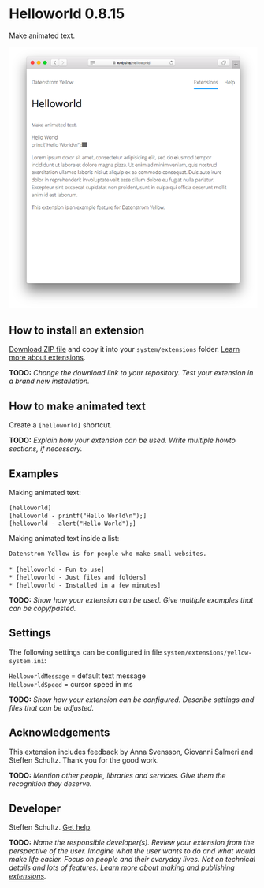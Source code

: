 # Helloworld 0.8.15

Make animated text.

<p align="center"><img src="SCREENSHOT.png?raw=true" alt="Screenshot"></p>

## How to install an extension

[Download ZIP file](https://github.com/schulle4u/yellow-helloworld/archive/refs/heads/main.zip) and copy it into your `system/extensions` folder. [Learn more about extensions](https://github.com/annaesvensson/yellow-update).

**TODO:** *Change the download link to your repository. Test your extension in a brand new installation.*

## How to make animated text

Create a `[helloworld]` shortcut. 

**TODO:** *Explain how your extension can be used. Write multiple howto sections, if necessary.*

## Examples

Making animated text:

    [helloworld]
    [helloworld - printf("Hello World\n");]
    [helloworld - alert("Hello World");]  

Making animated text inside a list:

    Datenstrom Yellow is for people who make small websites.
    
    * [helloworld - Fun to use]
    * [helloworld - Just files and folders]
    * [helloworld - Installed in a few minutes]

**TODO:** *Show how your extension can be used. Give multiple examples that can be copy/pasted.*

## Settings

The following settings can be configured in file `system/extensions/yellow-system.ini`:

`HelloworldMessage` = default text message  
`HelloworldSpeed` = cursor speed in ms  

**TODO:** *Show how your extension can be configured. Describe settings and files that can be adjusted.*

## Acknowledgements

This extension includes feedback by Anna Svensson, Giovanni Salmeri and Steffen Schultz. Thank you for the good work.

**TODO:** *Mention other people, libraries and services. Give them the recognition they deserve.*

## Developer

Steffen Schultz. [Get help](https://datenstrom.se/yellow/help/).

**TODO:** *Name the responsible developer(s). Review your extension from the perspective of the user. Imagine what the user wants to do and what would make life easier. Focus on people and their everyday lives. Not on technical details and lots of features. [Learn more about making and publishing extensions](https://github.com/annaesvensson/yellow-publish).*
